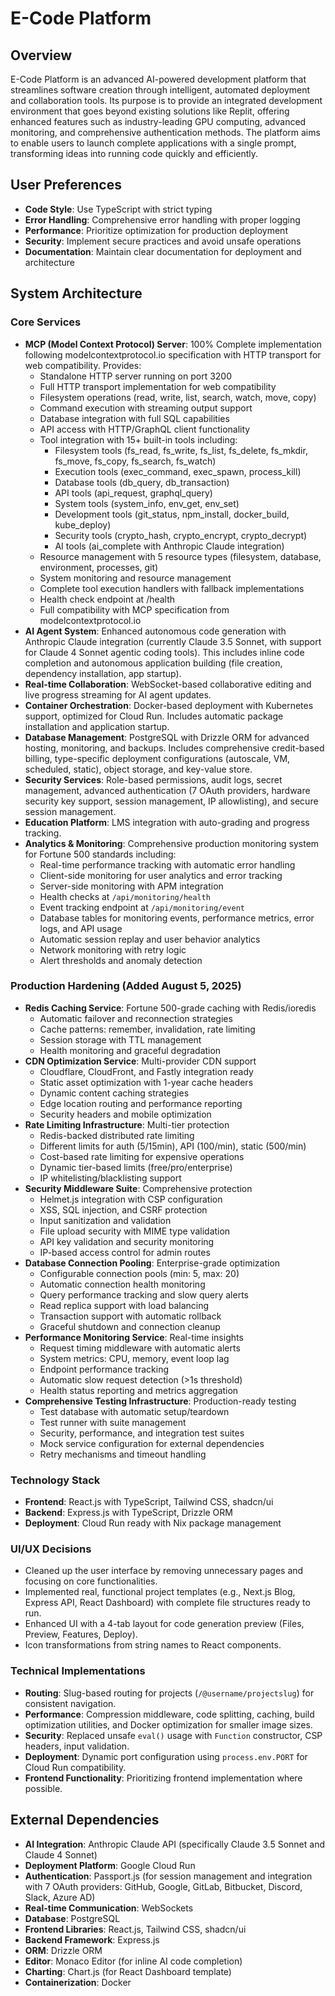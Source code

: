 # E-Code Platform

## Overview
E-Code Platform is an advanced AI-powered development platform that streamlines software creation through intelligent, automated deployment and collaboration tools. Its purpose is to provide an integrated development environment that goes beyond existing solutions like Replit, offering enhanced features such as industry-leading GPU computing, advanced monitoring, and comprehensive authentication methods. The platform aims to enable users to launch complete applications with a single prompt, transforming ideas into running code quickly and efficiently.

## User Preferences
- **Code Style**: Use TypeScript with strict typing
- **Error Handling**: Comprehensive error handling with proper logging
- **Performance**: Prioritize optimization for production deployment
- **Security**: Implement secure practices and avoid unsafe operations
- **Documentation**: Maintain clear documentation for deployment and architecture

## System Architecture

### Core Services
- **MCP (Model Context Protocol) Server**: 100% Complete implementation following modelcontextprotocol.io specification with HTTP transport for web compatibility. Provides:
  - Standalone HTTP server running on port 3200
  - Full HTTP transport implementation for web compatibility
  - Filesystem operations (read, write, list, search, watch, move, copy)
  - Command execution with streaming output support
  - Database integration with full SQL capabilities
  - API access with HTTP/GraphQL client functionality
  - Tool integration with 15+ built-in tools including:
    * Filesystem tools (fs_read, fs_write, fs_list, fs_delete, fs_mkdir, fs_move, fs_copy, fs_search, fs_watch)
    * Execution tools (exec_command, exec_spawn, process_kill)
    * Database tools (db_query, db_transaction)
    * API tools (api_request, graphql_query)
    * System tools (system_info, env_get, env_set)
    * Development tools (git_status, npm_install, docker_build, kube_deploy)
    * Security tools (crypto_hash, crypto_encrypt, crypto_decrypt)
    * AI tools (ai_complete with Anthropic Claude integration)
  - Resource management with 5 resource types (filesystem, database, environment, processes, git)
  - System monitoring and resource management
  - Complete tool execution handlers with fallback implementations
  - Health check endpoint at /health
  - Full compatibility with MCP specification from modelcontextprotocol.io
- **AI Agent System**: Enhanced autonomous code generation with Anthropic Claude integration (currently Claude 3.5 Sonnet, with support for Claude 4 Sonnet agentic coding tools). This includes inline code completion and autonomous application building (file creation, dependency installation, app startup).
- **Real-time Collaboration**: WebSocket-based collaborative editing and live progress streaming for AI agent updates.
- **Container Orchestration**: Docker-based deployment with Kubernetes support, optimized for Cloud Run. Includes automatic package installation and application startup.
- **Database Management**: PostgreSQL with Drizzle ORM for advanced hosting, monitoring, and backups. Includes comprehensive credit-based billing, type-specific deployment configurations (autoscale, VM, scheduled, static), object storage, and key-value store.
- **Security Services**: Role-based permissions, audit logs, secret management, advanced authentication (7 OAuth providers, hardware security key support, session management, IP allowlisting), and secure session management.
- **Education Platform**: LMS integration with auto-grading and progress tracking.
- **Analytics & Monitoring**: Comprehensive production monitoring system for Fortune 500 standards including:
  - Real-time performance tracking with automatic error handling
  - Client-side monitoring for user analytics and error tracking
  - Server-side monitoring with APM integration
  - Health checks at `/api/monitoring/health`
  - Event tracking endpoint at `/api/monitoring/event`
  - Database tables for monitoring events, performance metrics, error logs, and API usage
  - Automatic session replay and user behavior analytics
  - Network monitoring with retry logic
  - Alert thresholds and anomaly detection

### Production Hardening (Added August 5, 2025)
- **Redis Caching Service**: Fortune 500-grade caching with Redis/ioredis
  - Automatic failover and reconnection strategies
  - Cache patterns: remember, invalidation, rate limiting
  - Session storage with TTL management
  - Health monitoring and graceful degradation
- **CDN Optimization Service**: Multi-provider CDN support
  - Cloudflare, CloudFront, and Fastly integration ready
  - Static asset optimization with 1-year cache headers
  - Dynamic content caching strategies
  - Edge location routing and performance reporting
  - Security headers and mobile optimization
- **Rate Limiting Infrastructure**: Multi-tier protection
  - Redis-backed distributed rate limiting
  - Different limits for auth (5/15min), API (100/min), static (500/min)
  - Cost-based rate limiting for expensive operations
  - Dynamic tier-based limits (free/pro/enterprise)
  - IP whitelisting/blacklisting support
- **Security Middleware Suite**: Comprehensive protection
  - Helmet.js integration with CSP configuration
  - XSS, SQL injection, and CSRF protection
  - Input sanitization and validation
  - File upload security with MIME type validation
  - API key validation and security monitoring
  - IP-based access control for admin routes
- **Database Connection Pooling**: Enterprise-grade optimization
  - Configurable connection pools (min: 5, max: 20)
  - Automatic connection health monitoring
  - Query performance tracking and slow query alerts
  - Read replica support with load balancing
  - Transaction support with automatic rollback
  - Graceful shutdown and connection cleanup
- **Performance Monitoring Service**: Real-time insights
  - Request timing middleware with automatic alerts
  - System metrics: CPU, memory, event loop lag
  - Endpoint performance tracking
  - Automatic slow request detection (>1s threshold)
  - Health status reporting and metrics aggregation
- **Comprehensive Testing Infrastructure**: Production-ready testing
  - Test database with automatic setup/teardown
  - Test runner with suite management
  - Security, performance, and integration test suites
  - Mock service configuration for external dependencies
  - Retry mechanisms and timeout handling

### Technology Stack
- **Frontend**: React.js with TypeScript, Tailwind CSS, shadcn/ui
- **Backend**: Express.js with TypeScript, Drizzle ORM
- **Deployment**: Cloud Run ready with Nix package management

### UI/UX Decisions
- Cleaned up the user interface by removing unnecessary pages and focusing on core functionalities.
- Implemented real, functional project templates (e.g., Next.js Blog, Express API, React Dashboard) with complete file structures ready to run.
- Enhanced UI with a 4-tab layout for code generation preview (Files, Preview, Features, Deploy).
- Icon transformations from string names to React components.

### Technical Implementations
- **Routing**: Slug-based routing for projects (`/@username/projectslug`) for consistent navigation.
- **Performance**: Compression middleware, code splitting, caching, build optimization utilities, and Docker optimization for smaller image sizes.
- **Security**: Replaced unsafe `eval()` usage with `Function` constructor, CSP headers, input validation.
- **Deployment**: Dynamic port configuration using `process.env.PORT` for Cloud Run compatibility.
- **Frontend Functionality**: Prioritizing frontend implementation where possible.

## External Dependencies
- **AI Integration**: Anthropic Claude API (specifically Claude 3.5 Sonnet and Claude 4 Sonnet)
- **Deployment Platform**: Google Cloud Run
- **Authentication**: Passport.js (for session management and integration with 7 OAuth providers: GitHub, Google, GitLab, Bitbucket, Discord, Slack, Azure AD)
- **Real-time Communication**: WebSockets
- **Database**: PostgreSQL
- **Frontend Libraries**: React.js, Tailwind CSS, shadcn/ui
- **Backend Framework**: Express.js
- **ORM**: Drizzle ORM
- **Editor**: Monaco Editor (for inline AI code completion)
- **Charting**: Chart.js (for React Dashboard template)
- **Containerization**: Docker